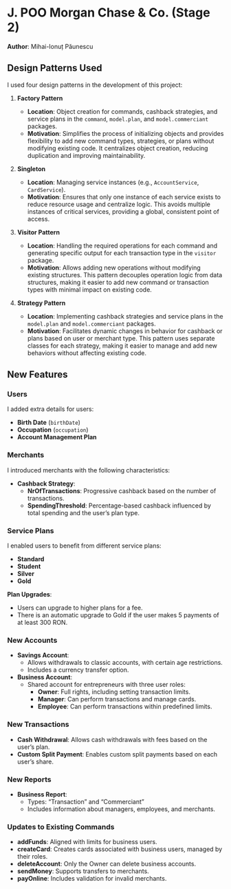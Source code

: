 # J. POO Morgan Chase & Co. (Stage 2)

**Author**: Mihai-Ionuț Păunescu

## Design Patterns Used
I used four design patterns in the development of this project:

1. **Factory Pattern**  
   - **Location**: Object creation for commands, cashback strategies, and service plans in the `command`, `model.plan`, and `model.commerciant` packages.  
   - **Motivation**: Simplifies the process of initializing objects and provides flexibility to add new command types, strategies, or plans without modifying existing code. It centralizes object creation, reducing duplication and improving maintainability.

2. **Singleton**  
   - **Location**: Managing service instances (e.g., `AccountService`, `CardService`).  
   - **Motivation**: Ensures that only one instance of each service exists to reduce resource usage and centralize logic. This avoids multiple instances of critical services, providing a global, consistent point of access.

3. **Visitor Pattern**  
   - **Location**: Handling the required operations for each command and generating specific output for each transaction type in the `visitor` package.  
   - **Motivation**: Allows adding new operations without modifying existing structures. This pattern decouples operation logic from data structures, making it easier to add new command or transaction types with minimal impact on existing code.

4. **Strategy Pattern**  
   - **Location**: Implementing cashback strategies and service plans in the `model.plan` and `model.commerciant` packages.  
   - **Motivation**: Facilitates dynamic changes in behavior for cashback or plans based on user or merchant type. This pattern uses separate classes for each strategy, making it easier to manage and add new behaviors without affecting existing code.

## New Features

### Users
I added extra details for users:
- **Birth Date** (`birthDate`)
- **Occupation** (`occupation`)
- **Account Management Plan**

### Merchants
I introduced merchants with the following characteristics:
- **Cashback Strategy**:
  - **NrOfTransactions**: Progressive cashback based on the number of transactions.
  - **SpendingThreshold**: Percentage-based cashback influenced by total spending and the user’s plan type.

### Service Plans
I enabled users to benefit from different service plans:
- **Standard**
- **Student**
- **Silver**
- **Gold**

**Plan Upgrades**:
- Users can upgrade to higher plans for a fee.
- There is an automatic upgrade to Gold if the user makes 5 payments of at least 300 RON.

### New Accounts
- **Savings Account**:
  - Allows withdrawals to classic accounts, with certain age restrictions.
  - Includes a currency transfer option.
- **Business Account**:
  - Shared account for entrepreneurs with three user roles:
    - **Owner**: Full rights, including setting transaction limits.
    - **Manager**: Can perform transactions and manage cards.
    - **Employee**: Can perform transactions within predefined limits.

### New Transactions
- **Cash Withdrawal**: Allows cash withdrawals with fees based on the user’s plan.
- **Custom Split Payment**: Enables custom split payments based on each user’s share.

### New Reports
- **Business Report**:
  - Types: “Transaction” and “Commerciant”
  - Includes information about managers, employees, and merchants.

### Updates to Existing Commands
- **addFunds**: Aligned with limits for business users.
- **createCard**: Creates cards associated with business users, managed by their roles.
- **deleteAccount**: Only the Owner can delete business accounts.
- **sendMoney**: Supports transfers to merchants.
- **payOnline**: Includes validation for invalid merchants.
